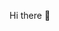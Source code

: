 <!-- ![Anurag's GitHub stats](https://github-readme-stats.vercel.app/api?username=bear-shen&count_private=true&show_icons=true&theme=radical) -->
Hi there 👋
